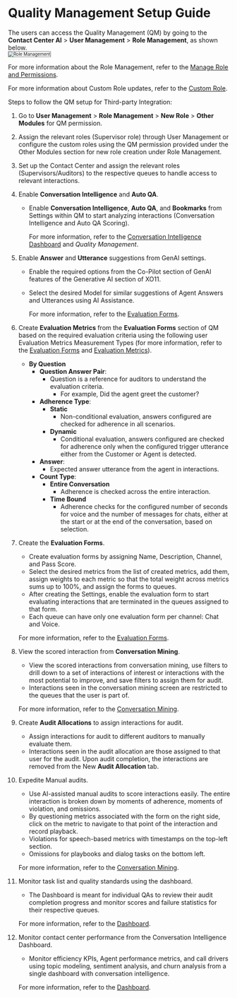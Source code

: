 # Quality Management Setup Guide

The users can access the Quality Management (QM) by going to the **Contact Center AI** > **User Management** > **Role Management**, as shown below.  
<img src="../images/role-management-page.png" alt="Role Management" title="Role Management" style="border: 1px solid gray; zoom:70%;">

For more information about the Role Management, refer to the [Manage Role and Permissions](../user-management/role-management.md).

For more information about Custom Role updates, refer to the [Custom Role](../user-management/role-management.md#permissions).

Steps to follow the QM setup for Third-party Integration:

1. Go to **User Management** > **Role Management** > **New Role** > **Other Modules** for QM permission.
2. Assign the relevant roles (Supervisor role) through User Management or configure the custom roles using the QM permission provided under the Other Modules section for new role creation under Role Management.
3. Set up the Contact Center and assign the relevant roles (Supervisors/Auditors) to the respective queues to handle access to relevant interactions.
4. Enable **Conversation Intelligence** and **Auto QA**.
    * Enable **Conversation Intelligence**, **Auto QA**, and **Bookmarks** from Settings within QM to start analyzing interactions (Conversation Intelligence and Auto QA Scoring).

        For more information, refer to the [Conversation Intelligence Dashboard](../quality-management/analyze/conversation-intelligence.md) and _Quality Management_.

5. Enable **Answer** and **Utterance** suggestions from GenAI settings.
    * Enable the required options from the Co-Pilot section of GenAI features of the Generative AI section of XO11.
    * Select the desired Model for similar suggestions of Agent Answers and Utterances using AI Assistance.

        For more information, refer to the [Evaluation Forms](../quality-management/configure/evaluation-forms/configure-evaluation-forms.md).

6. Create **Evaluation Metrics** from the **Evaluation Forms** section of QM based on the required evaluation criteria using the following user Evaluation Metrics Measurement Types (for more information, refer to the [Evaluation Forms](../quality-management/configure/evaluation-forms/configure-evaluation-forms.md) and [Evaluation Metrics](../quality-management/configure/evaluation-forms/configure-evaluation-metrics.md)).
    * **By Question**
        * **Question Answer Pair**:
            * Question is a reference for auditors to understand the evaluation criteria.
                * For example, Did the agent greet the customer?
        * **Adherence Type**:
            * **Static**
                * Non-conditional evaluation, answers configured are checked for adherence in all scenarios.
            * **Dynamic**
                * Conditional evaluation, answers configured are checked for adherence only when the configured trigger utterance either from the Customer or Agent is detected.
        * **Answer**:
            * Expected answer utterance from the agent in interactions.
        * **Count Type**:
            * **Entire Conversation**
                * Adherence is checked across the entire interaction.
            * **Time Bound**
                * Adherence checks for the configured number of seconds for voice and the number of messages for chats, either at the start or at the end of the conversation, based on selection.
7. Create the **Evaluation Forms**.
    * Create evaluation forms by assigning Name, Description, Channel, and Pass Score.
    * Select the desired metrics from the list of created metrics, add them, assign weights to each metric so that the total weight across metrics sums up to 100%, and assign the forms to queues. 
    * After creating the Settings, enable the evaluation form to start evaluating interactions that are terminated in the queues assigned to that form.
    * Each queue can have only one evaluation form per channel: Chat and Voice.

    For more information, refer to the [Evaluation Forms](../quality-management/configure/evaluation-forms/configure-evaluation-forms.md).

8. View the scored interaction from **Conversation Mining**.
    * View the scored interactions from conversation mining, use filters to drill down to a set of interactions of interest or interactions with the most potential to improve, and save filters to assign them for audit.
    * Interactions seen in the conversation mining screen are restricted to the queues that the user is part of.

    For more information, refer to the [Conversation Mining](../quality-management/analyze/conversation-mining.md).

9. Create **Audit Allocations** to assign interactions for audit.
    * Assign interactions for audit to different auditors to manually evaluate them.
    * Interactions seen in the audit allocation are those assigned to that user for the audit. Upon audit completion, the interactions are removed from the New **Audit Allocation** tab.
10. Expedite Manual audits.
    * Use AI-assisted manual audits to score interactions easily. The entire interaction is broken down by moments of adherence, moments of violation, and omissions.
    * By questioning metrics associated with the form on the right side, click on the metric to navigate to that point of the interaction and record playback.
    * Violations for speech-based metrics with timestamps on the top-left section.
    * Omissions for playbooks and dialog tasks on the bottom left.

    For more information, refer to the [Conversation Mining](../quality-management/analyze/conversation-mining.md).

11. Monitor task list and quality standards using the dashboard.
    * The Dashboard is meant for individual QAs to review their audit completion progress and monitor scores and failure statistics for their respective queues.

    For more information, refer to the [Dashboard](../quality-management/analyze/dashboard.md).

12. Monitor contact center performance from the Conversation Intelligence Dashboard.
    * Monitor efficiency KPIs, Agent performance metrics, and call drivers using topic modeling, sentiment analysis, and churn analysis from a single dashboard with conversation intelligence.

    For more information, refer to the [Dashboard](../quality-management/analyze/dashboard.md).